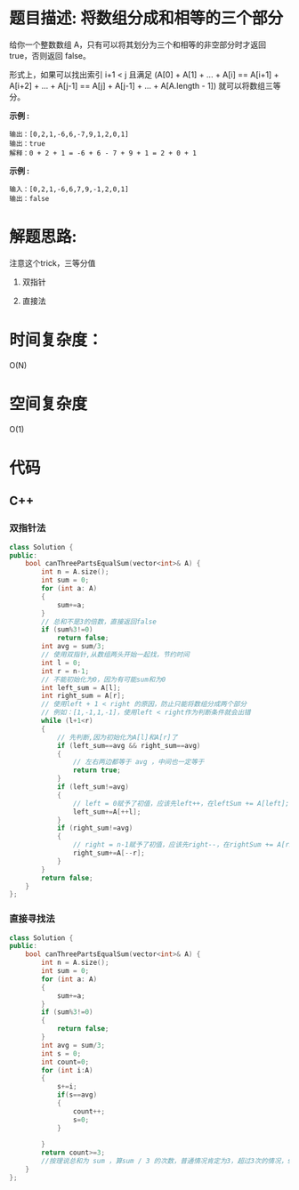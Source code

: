 # 题目描述:  将数组分成和相等的三个部分

给你一个整数数组 A，只有可以将其划分为三个和相等的非空部分时才返回 true，否则返回 false。

形式上，如果可以找出索引 i+1 < j 且满足 (A[0] + A[1] + ... + A[i] == A[i+1] + A[i+2] + ... + A[j-1] == A[j] + A[j-1] + ... + A[A.length - 1]) 就可以将数组三等分。


**示例 :**
```
输出：[0,2,1,-6,6,-7,9,1,2,0,1]
输出：true
解释：0 + 2 + 1 = -6 + 6 - 7 + 9 + 1 = 2 + 0 + 1
```
**示例 :**
```
输入：[0,2,1,-6,6,7,9,-1,2,0,1]
输出：false
```

# 解题思路:
  注意这个trick，三等分值

  1. 双指针 
  
  2. 直接法
# 时间复杂度：
  O(N)
# 空间复杂度
  O(1)
  
# 代码

## C++
### 双指针法
```c++
class Solution {
public:
    bool canThreePartsEqualSum(vector<int>& A) {
        int n = A.size();
        int sum = 0;
        for (int a: A)
        {
            sum+=a;
        }
        // 总和不是3的倍数，直接返回false
        if (sum%3!=0) 
            return false;
        int avg = sum/3;
        // 使用双指针,从数组两头开始一起找，节约时间
        int l = 0;
        int r = n-1;
        // 不能初始化为0，因为有可能sum和为0
        int left_sum = A[l]; 
        int right_sum = A[r];
        // 使用left + 1 < right 的原因，防止只能将数组分成两个部分
        // 例如：[1,-1,1,-1]，使用left < right作为判断条件就会出错
        while (l+1<r)
        {
            // 先判断,因为初始化为A[l]和A[r]了
            if (left_sum==avg && right_sum==avg)
            {
                // 左右两边都等于 avg ，中间也一定等于
                return true;
            }
            if (left_sum!=avg)
            {
                // left = 0赋予了初值，应该先left++，在leftSum += A[left];
                left_sum+=A[++l];
            }
            if (right_sum!=avg)
            {
                // right = n-1赋予了初值，应该先right--，在rightSum += A[right];
                right_sum+=A[--r];
            }
        }
        return false;
    }
};
```
###  直接寻找法
```c++
class Solution {
public:
    bool canThreePartsEqualSum(vector<int>& A) {
        int n = A.size();
        int sum = 0;
        for (int a: A)
        {
            sum+=a;
        }
        if (sum%3!=0)
        {
            return false;
        }
        int avg = sum/3;
        int s = 0;
        int count=0;
        for (int i:A)
        {
            s+=i;
            if(s==avg)
            {
                count++;
                s=0;
            }
            
        }
        return count>=3; 
        //按理说总和为 sum ，算sum / 3 的次数，普通情况肯定为3，超过3次的情况，sum必定为0。n堆0，都能分为3堆0。（n > 3）
    }
};
```
